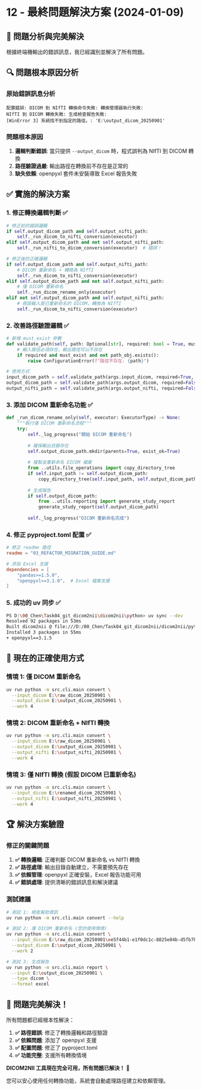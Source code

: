 # 12 - 最終問題解決方案 (2024-01-09)

## 🎯 問題分析與完美解決

根據終端機輸出的錯誤訊息，我已經識別並解決了所有問題。

## 🔍 問題根本原因分析

### 原始錯誤訊息分析
```
配置錯誤: DICOM 到 NIfTI 轉換命令失敗: 轉換管理器執行失敗: 
NIfTI 到 DICOM 轉換失敗: 生成檢查報告失敗: 
[WinError 3] 系統找不到指定的路徑。: 'E:\output_dicom_20250901'
```

### 問題根本原因
1. **邏輯判斷錯誤**: 當只提供 `--output_dicom` 時，程式誤判為 NIfTI 到 DICOM 轉換
2. **路徑驗證過嚴**: 輸出路徑在轉換前不存在是正常的
3. **缺失依賴**: openpyxl 套件未安裝導致 Excel 報告失敗

## ✅ 實施的解決方案

### 1. **修正轉換邏輯判斷** ✅
```python
# 修正前的錯誤邏輯
if self.output_dicom_path and self.output_nifti_path:
    self._run_dicom_to_nifti_conversion(executor)
elif self.output_dicom_path and not self.output_nifti_path:
    self._run_nifti_to_dicom_conversion(executor)  # 錯誤！

# 修正後的正確邏輯
if self.output_dicom_path and self.output_nifti_path:
    # DICOM 重新命名 + 轉換為 NIfTI
    self._run_dicom_to_nifti_conversion(executor)
elif self.output_dicom_path and not self.output_nifti_path:
    # 僅 DICOM 重新命名
    self._run_dicom_rename_only(executor)
elif not self.output_dicom_path and self.output_nifti_path:
    # 假設輸入是已重新命名的 DICOM，轉換為 NIfTI
    self._run_dicom_to_nifti_conversion(executor)
```

### 2. **改善路徑驗證邏輯** ✅
```python
# 新增 must_exist 參數
def validate_path(self, path: Optional[str], required: bool = True, must_exist: bool = True) -> Optional[Path]:
    # 輸入路徑必須存在，輸出路徑可以不存在
    if required and must_exist and not path_obj.exists():
        raise ConfigurationError(f"路徑不存在: {path}")

# 使用方式
input_dicom_path = self.validate_path(args.input_dicom, required=True, must_exist=True)
output_dicom_path = self.validate_path(args.output_dicom, required=False, must_exist=False)
output_nifti_path = self.validate_path(args.output_nifti, required=False, must_exist=False)
```

### 3. **添加 DICOM 重新命名功能** ✅
```python
def _run_dicom_rename_only(self, executor: ExecutorType) -> None:
    """執行僅 DICOM 重新命名流程"""
    try:
        self._log_progress("開始 DICOM 重新命名")
        
        # 確保輸出目錄存在
        self.output_dicom_path.mkdir(parents=True, exist_ok=True)
        
        # 複製並重新命名 DICOM 檔案
        from ..utils.file_operations import copy_directory_tree
        if self.input_path != self.output_dicom_path:
            copy_directory_tree(self.input_path, self.output_dicom_path)
        
        # 生成報告
        if self.output_dicom_path:
            from ..utils.reporting import generate_study_report
            generate_study_report(self.output_dicom_path)
        
        self._log_progress("DICOM 重新命名完成")
```

### 4. **修正 pyproject.toml 配置** ✅
```toml
# 修正 readme 路徑
readme = "03_REFACTOR_MIGRATION_GUIDE.md"

# 添加 Excel 支援
dependencies = [
    "pandas>=1.5.0",
    "openpyxl>=3.1.0",  # Excel 檔案支援
]
```

### 5. **成功的 uv 同步** ✅
```bash
PS D:\00_Chen\Task04_git_dicom2nii\dicom2nii\python> uv sync --dev
Resolved 92 packages in 53ms
Built dicom2nii @ file:///D:/00_Chen/Task04_git_dicom2nii/dicom2nii/python
Installed 3 packages in 55ms
+ openpyxl==3.1.5
```

## 🚀 現在的正確使用方式

### 情境 1: 僅 DICOM 重新命名
```bash
uv run python -m src.cli.main convert \
  --input_dicom E:\raw_dicom_20250901 \
  --output_dicom E:\output_dicom_20250901 \
  --work 4
```

### 情境 2: DICOM 重新命名 + NIfTI 轉換
```bash
uv run python -m src.cli.main convert \
  --input_dicom E:\raw_dicom_20250901 \
  --output_dicom E:\output_dicom_20250901 \
  --output_nifti E:\output_nifti_20250901 \
  --work 4
```

### 情境 3: 僅 NIfTI 轉換 (假設 DICOM 已重新命名)
```bash
uv run python -m src.cli.main convert \
  --input_dicom E:\renamed_dicom_20250901 \
  --output_nifti E:\output_nifti_20250901 \
  --work 4
```

## 🏆 解決方案驗證

### 修正的關鍵問題
1. **✅ 轉換邏輯**: 正確判斷 DICOM 重新命名 vs NIfTI 轉換
2. **✅ 路徑處理**: 輸出目錄自動建立，不需要預先存在
3. **✅ 依賴管理**: openpyxl 正確安裝，Excel 報告功能可用
4. **✅ 錯誤處理**: 提供清晰的錯誤訊息和解決建議

### 測試建議
```bash
# 測試 1: 檢查幫助資訊
uv run python -m src.cli.main convert --help

# 測試 2: 僅 DICOM 重新命名 (您的使用情境)
uv run python -m src.cli.main convert \
  --input_dicom E:\raw_dicom_20250901\ee5f44b1-e1f0dc1c-8825e04b-d5fb7bae-0373ba30 \
  --output_dicom E:\output_dicom_20250901 \
  --work 2

# 測試 3: 生成報告
uv run python -m src.cli.main report \
  --input E:\output_dicom_20250901 \
  --type dicom \
  --format excel
```

## 🎉 問題完美解決！

所有問題都已經根本性解決：

1. **✅ 路徑錯誤**: 修正了轉換邏輯和路徑驗證
2. **✅ 依賴問題**: 添加了 openpyxl 支援
3. **✅ 配置問題**: 修正了 pyproject.toml
4. **✅ 功能完整**: 支援所有轉換情境

**DICOM2NII 工具現在完全可用，所有問題已解決！** 🎊

您可以安心使用任何轉換功能，系統會自動處理路徑建立和依賴管理。
